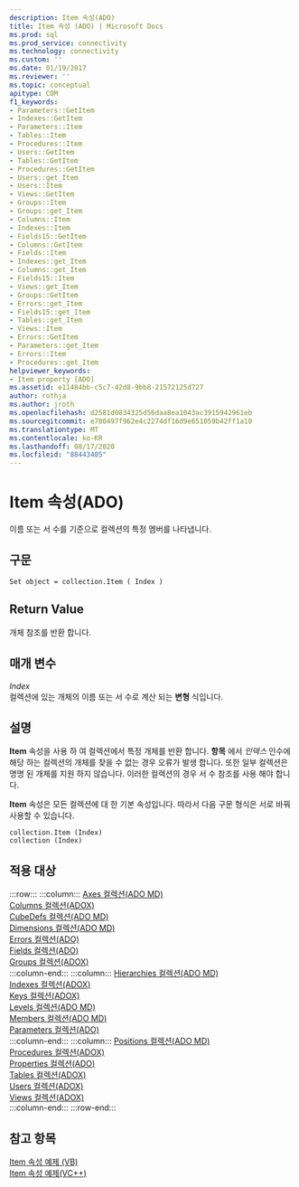 ```yaml
---
description: Item 속성(ADO)
title: Item 속성 (ADO) | Microsoft Docs
ms.prod: sql
ms.prod_service: connectivity
ms.technology: connectivity
ms.custom: ''
ms.date: 01/19/2017
ms.reviewer: ''
ms.topic: conceptual
apitype: COM
f1_keywords:
- Parameters::GetItem
- Indexes::GetItem
- Parameters::Item
- Tables::Item
- Procedures::Item
- Users::GetItem
- Tables::GetItem
- Procedures::GetItem
- Users::get_Item
- Users::Item
- Views::GetItem
- Groups::Item
- Groups::get_Item
- Columns::Item
- Indexes::Item
- Fields15::GetItem
- Columns::GetItem
- Fields::Item
- Indexes::get_Item
- Columns::get_Item
- Fields15::Item
- Views::get_Item
- Groups::GetItem
- Errors::get_Item
- Fields15::get_Item
- Tables::get_Item
- Views::Item
- Errors::GetItem
- Parameters::get_Item
- Errors::Item
- Procedures::get_Item
helpviewer_keywords:
- Item property [ADO]
ms.assetid: e11484bb-c5c7-42d8-9bb8-21572125d727
author: rothja
ms.author: jroth
ms.openlocfilehash: d2581d0834325d56daa8ea1043ac3915942961eb
ms.sourcegitcommit: e700497f962e4c2274df16d9e651059b42ff1a10
ms.translationtype: MT
ms.contentlocale: ko-KR
ms.lasthandoff: 08/17/2020
ms.locfileid: "88443405"
---
```

# <a name="item-property-ado"></a>Item 속성(ADO)
이름 또는 서 수를 기준으로 컬렉션의 특정 멤버를 나타냅니다.  
  
## <a name="syntax"></a>구문  
  
```  
Set object = collection.Item ( Index )  
```  
  
## <a name="return-value"></a>Return Value  
 개체 참조를 반환 합니다.  
  
## <a name="parameters"></a>매개 변수  
 *Index*  
 컬렉션에 있는 개체의 이름 또는 서 수로 계산 되는 **변형** 식입니다.  
  
## <a name="remarks"></a>설명  
 **Item** 속성을 사용 하 여 컬렉션에서 특정 개체를 반환 합니다. **항목** 에서 *인덱스* 인수에 해당 하는 컬렉션의 개체를 찾을 수 없는 경우 오류가 발생 합니다. 또한 일부 컬렉션은 명명 된 개체를 지원 하지 않습니다. 이러한 컬렉션의 경우 서 수 참조를 사용 해야 합니다.  
  
 **Item** 속성은 모든 컬렉션에 대 한 기본 속성입니다. 따라서 다음 구문 형식은 서로 바꿔 사용할 수 있습니다.  
  
```  
collection.Item (Index)  
collection (Index)  
```  
  
## <a name="applies-to"></a>적용 대상  

:::row:::
    :::column:::
        [Axes 컬렉션(ADO MD)](../../../ado/reference/ado-md-api/axes-collection-ado-md.md)  
        [Columns 컬렉션(ADOX)](../../../ado/reference/adox-api/columns-collection-adox.md)  
        [CubeDefs 컬렉션(ADO MD)](../../../ado/reference/ado-md-api/cubedefs-collection-ado-md.md)  
        [Dimensions 컬렉션(ADO MD)](../../../ado/reference/ado-md-api/dimensions-collection-ado-md.md)  
        [Errors 컬렉션(ADO)](../../../ado/reference/ado-api/errors-collection-ado.md)  
        [Fields 컬렉션(ADO)](../../../ado/reference/ado-api/fields-collection-ado.md)  
        [Groups 컬렉션(ADOX)](../../../ado/reference/adox-api/groups-collection-adox.md)  
    :::column-end:::
    :::column:::
        [Hierarchies 컬렉션(ADO MD)](../../../ado/reference/ado-md-api/hierarchies-collection-ado-md.md)  
        [Indexes 컬렉션(ADOX)](../../../ado/reference/adox-api/indexes-collection-adox.md)  
        [Keys 컬렉션(ADOX)](../../../ado/reference/adox-api/keys-collection-adox.md)  
        [Levels 컬렉션(ADO MD)](../../../ado/reference/ado-md-api/levels-collection-ado-md.md)  
        [Members 컬렉션(ADO MD)](../../../ado/reference/ado-md-api/members-collection-ado-md.md)  
        [Parameters 컬렉션(ADO)](../../../ado/reference/ado-api/parameters-collection-ado.md)  
    :::column-end:::
    :::column:::
        [Positions 컬렉션(ADO MD)](../../../ado/reference/ado-md-api/positions-collection-ado-md.md)  
        [Procedures 컬렉션(ADOX)](../../../ado/reference/adox-api/procedures-collection-adox.md)  
        [Properties 컬렉션(ADO)](../../../ado/reference/ado-api/properties-collection-ado.md)  
        [Tables 컬렉션(ADOX)](../../../ado/reference/adox-api/tables-collection-adox.md)  
        [Users 컬렉션(ADOX)](../../../ado/reference/adox-api/users-collection-adox.md)  
        [Views 컬렉션(ADOX)](../../../ado/reference/adox-api/views-collection-adox.md)  
    :::column-end:::
:::row-end:::

## <a name="see-also"></a>참고 항목  
 [Item 속성 예제 (VB)](../../../ado/reference/ado-api/item-property-example-vb.md)   
 [Item 속성 예제(VC++)](../../../ado/reference/ado-api/item-property-example-vc.md)   
